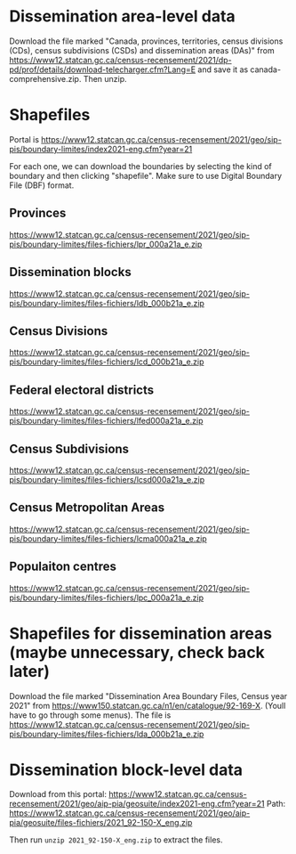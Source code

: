 
# Dissemination area-level data

Download the file marked "Canada, provinces, territories, census divisions (CDs), census subdivisions (CSDs) and dissemination areas (DAs)"
from https://www12.statcan.gc.ca/census-recensement/2021/dp-pd/prof/details/download-telecharger.cfm?Lang=E and save it as
canada-comprehensive.zip. Then unzip.

# Shapefiles

Portal is https://www12.statcan.gc.ca/census-recensement/2021/geo/sip-pis/boundary-limites/index2021-eng.cfm?year=21

For each one, we can download the boundaries by selecting the kind of boundary and then clicking "shapefile". Make sure
to use Digital Boundary File (DBF) format.

## Provinces

https://www12.statcan.gc.ca/census-recensement/2021/geo/sip-pis/boundary-limites/files-fichiers/lpr_000a21a_e.zip

## Dissemination blocks

https://www12.statcan.gc.ca/census-recensement/2021/geo/sip-pis/boundary-limites/files-fichiers/ldb_000b21a_e.zip

## Census Divisions

https://www12.statcan.gc.ca/census-recensement/2021/geo/sip-pis/boundary-limites/files-fichiers/lcd_000b21a_e.zip

## Federal electoral districts

https://www12.statcan.gc.ca/census-recensement/2021/geo/sip-pis/boundary-limites/files-fichiers/lfed000a21a_e.zip

## Census Subdivisions

https://www12.statcan.gc.ca/census-recensement/2021/geo/sip-pis/boundary-limites/files-fichiers/lcsd000a21a_e.zip

## Census Metropolitan Areas

https://www12.statcan.gc.ca/census-recensement/2021/geo/sip-pis/boundary-limites/files-fichiers/lcma000a21a_e.zip

## Populaiton centres

https://www12.statcan.gc.ca/census-recensement/2021/geo/sip-pis/boundary-limites/files-fichiers/lpc_000a21a_e.zip

# Shapefiles for dissemination areas (maybe unnecessary, check back later)

Download the file marked "Dissemination Area Boundary Files, Census year 2021" from
https://www150.statcan.gc.ca/n1/en/catalogue/92-169-X. (Youll have to go through some menus).
The file is https://www12.statcan.gc.ca/census-recensement/2021/geo/sip-pis/boundary-limites/files-fichiers/lda_000b21a_e.zip

# Dissemination block-level data

Download from this portal: https://www12.statcan.gc.ca/census-recensement/2021/geo/aip-pia/geosuite/index2021-eng.cfm?year=21
Path: https://www12.statcan.gc.ca/census-recensement/2021/geo/aip-pia/geosuite/files-fichiers/2021_92-150-X_eng.zip

Then run `unzip 2021_92-150-X_eng.zip` to extract the files.

